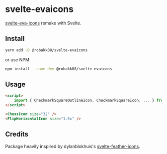# svelte-evaicons

[svelte-eva-icons](https://github.com/dylanblokhuis/svelte-eva-icons/) remake with Svelte.

## Install

```bash
yarn add -D @robakk08/svelte-evaicons
```

or use NPM

```bash
npm install --save-dev @robakk08/svelte-evaicons
```

## Usage

```html
<script>
	import { CheckmarkSquareOutlineIcon, CheckmarkSquareIcon, ... } from '@robakk08/svelte-evaicons'
</script>

<ChessIcon size="32" />
<FlipHorizontalIcon size="1.5x" />
```

## Credits

Package heavily inspired by dylanblokhuis's [svelte-feather-icons](https://github.com/dylanblokhuis/svelte-feather-icons).
